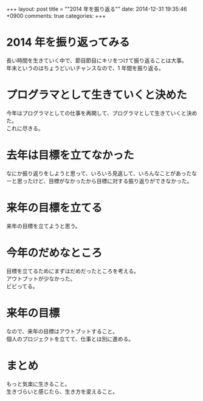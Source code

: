 +++
layout: post
title = ""2014 年を振り返る""
date: 2014-12-31 19:35:46 +0900
comments: true
categories: 
+++

2014 年を振り返ってみる
====
長い時間を生きていく中で、節目節目にキリをつけて振り返ることは大事。  
年末というのはちょうどいいチャンスなので、1 年間を振り返る。

プログラマとして生きていくと決めた
====
今年はプログラマとしての仕事を再開して、プログラマとして生きていくと決めた。  
これに尽きる。

去年は目標を立てなかった
====
なにか振り返りをしようと思って、いろいろ見返して、いろんなことがあったなーと思ったけど、目標がなかったから目標に対する振り返りができなかった。

来年の目標を立てる
====
来年の目標を立てようと思う。

今年のだめなところ
====
目標を立てるためにまずはだめだったところを考える。  
アウトプットが少なかった。  
ビビってる。

来年の目標
====
なので、来年の目標はアウトプットすること。  
個人のプロジェクトを立てて、仕事とは別に進める。

まとめ
====
もっと気楽に生きること。  
生きづらいと感じたら、生き方を変えること。
